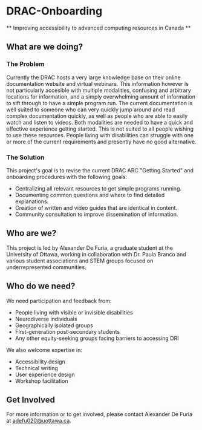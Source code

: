 # DRAC-Onboarding
** Improving accessibility to advanced computing resources in Canada  **

## What are we doing?

### The Problem
Currently the DRAC hosts a very large knowledge base on their online documentation website and virtual webinars. This information however is not particularly accesible with multiple modalities, confusing and arbitrary locations for information, and a simply overwhelming amount of information to sift through to have a simple program run. The current documentation is well suited to someone who can very quickly jump around and read complex documentation quickly, as well as people who are able to easily watch and listen to videos. Both modalities are needed to have a quick and effective experience getting started. This is not suited to all people wishing to use these resources. People living with disabilities can struggle with one or more of the current requirements and presently have no good alternative.

### The Solution
This project's goal is to revise the current DRAC ARC "Getting Started" and onboarding procedures with the following goals:
- Centralizing all relevant resources to get simple programs running.
- Documenting common questions and where to find detailed explanations.
- Creation of written and video guides that are identical in content.
- Community consultation to improve dissemination of information.


## Who are we?
This project is led by Alexander De Furia, a graduate student at the University of Ottawa, working in collaboration with Dr. Paula Branco and various student associations and STEM groups focused on underrepresented communities.

## Who do we need?
We need participation and feedback from:
- People living with visible or invisible disabilities
- Neurodiverse individuals
- Geographically isolated groups
- First-generation post-secondary students
- Any other equity-seeking groups facing barriers to accessing DRI

We also welcome expertise in:
- Accessibility design
- Technical writing
- User experience design
- Workshop facilitation

## Get Involved
For more information or to get involved, please contact Alexander De Furia at [adefu020@uottawa.ca](mailto:adefu020@uottawa.ca).
